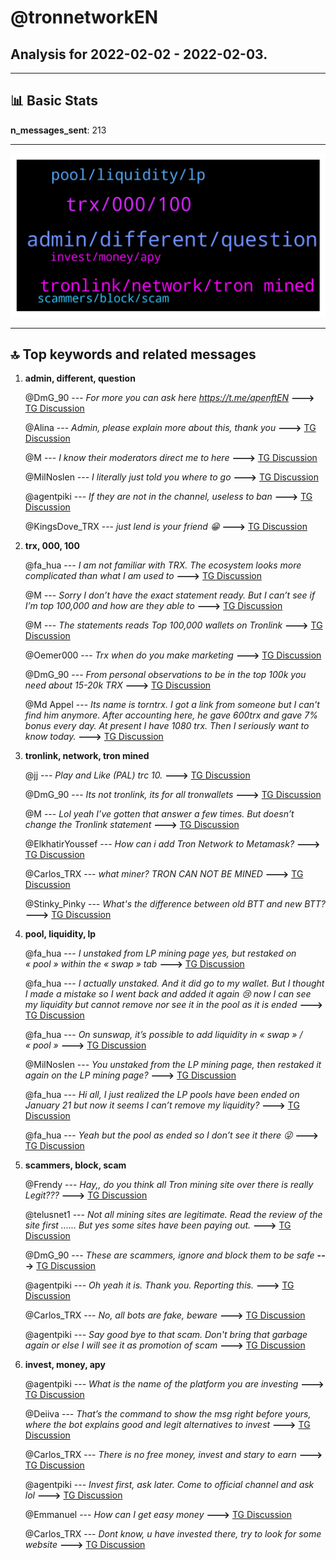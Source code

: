 # **@tronnetworkEN**
 ## Analysis for **2022-02-02** - **2022-02-03**.

---

## 📊 **Basic Stats**

**n_messages_sent**: 213

---
![wordcloud](tronnetworkEN_1Days_wordcloud.png)

---


## 🔝 **Top keywords and related messages**

1. **admin, different, question**

    @DmG_90 --- *For more you can ask here  https://t.me/apenftEN* **--->** [TG Discussion](https://t.me/tronnetworkEN/3869105)

    @Alina --- *Admin, please explain more about this, thank you* **--->** [TG Discussion](https://t.me/tronnetworkEN/3868503)

    @M --- *I know their moderators direct me to here* **--->** [TG Discussion](https://t.me/tronnetworkEN/3869106)

    @MilNoslen --- *I literally just told you where to go* **--->** [TG Discussion](https://t.me/tronnetworkEN/3867200)

    @agentpiki --- *If they are not in the channel, useless to ban* **--->** [TG Discussion](https://t.me/tronnetworkEN/3868607)

    @KingsDove_TRX --- *just lend is your friend 😁* **--->** [TG Discussion](https://t.me/tronnetworkEN/3867173)

2. **trx, 000, 100**

    @fa_hua --- *I am not familiar with TRX. The ecosystem looks more complicated than what I am used to* **--->** [TG Discussion](https://t.me/tronnetworkEN/3867165)

    @M --- *Sorry I don’t have the exact statement ready. But I can’t see if I’m top 100,000 and how are they able to* **--->** [TG Discussion](https://t.me/tronnetworkEN/3869099)

    @M --- *The statements reads Top 100,000 wallets on Tronlink* **--->** [TG Discussion](https://t.me/tronnetworkEN/3869098)

    @Oemer000 --- *Trx when do you make marketing* **--->** [TG Discussion](https://t.me/tronnetworkEN/3867806)

    @DmG_90 --- *From personal observations to be in the top 100k you need about 15-20k TRX* **--->** [TG Discussion](https://t.me/tronnetworkEN/3869079)

    @Md Appel --- *Its name is torntrx. I got a link from someone but I can't find him anymore. After accounting here, he gave 600trx and gave 7% bonus every day. At present I have 1080 trx. Then I seriously want to know today.* **--->** [TG Discussion](https://t.me/tronnetworkEN/3868745)

3. **tronlink, network, tron mined**

    @jj --- *Play and Like (PAL) trc 10.* **--->** [TG Discussion](https://t.me/tronnetworkEN/3866774)

    @DmG_90 --- *Its not tronlink, its for all tronwallets* **--->** [TG Discussion](https://t.me/tronnetworkEN/3869092)

    @M --- *Lol yeah I’ve gotten that answer a few times. But doesn’t change the Tronlink statement* **--->** [TG Discussion](https://t.me/tronnetworkEN/3869091)

    @ElkhatirYoussef --- *How can i add Tron Network to Metamask?* **--->** [TG Discussion](https://t.me/tronnetworkEN/3867553)

    @Carlos_TRX --- *what miner? TRON CAN NOT BE MINED* **--->** [TG Discussion](https://t.me/tronnetworkEN/3866615)

    @Stinky_Pinky --- *What's the difference between old BTT and new BTT?* **--->** [TG Discussion](https://t.me/tronnetworkEN/3869178)

4. **pool, liquidity, lp**

    @fa_hua --- *I unstaked from LP mining page yes, but restaked on « pool » within the « swap » tab* **--->** [TG Discussion](https://t.me/tronnetworkEN/3867155)

    @fa_hua --- *I actually unstaked. And it did go to my wallet. But I thought I made a mistake so I went back and added it again 😢 now I can see my liquidity but cannot remove nor see it in the pool as it is ended* **--->** [TG Discussion](https://t.me/tronnetworkEN/3867135)

    @fa_hua --- *On sunswap, it’s possible to add liquidity in « swap » / « pool »* **--->** [TG Discussion](https://t.me/tronnetworkEN/3867142)

    @MilNoslen --- *You unstaked from the LP mining page, then restaked it again on the LP mining page?* **--->** [TG Discussion](https://t.me/tronnetworkEN/3867151)

    @fa_hua --- *Hi all, I just realized the LP pools have been ended on January 21 but now it seems I can’t remove my liquidity?* **--->** [TG Discussion](https://t.me/tronnetworkEN/3867131)

    @fa_hua --- *Yeah but the pool as ended so I don’t see it there 😜* **--->** [TG Discussion](https://t.me/tronnetworkEN/3867180)

5. **scammers, block, scam**

    @Frendy --- *Hay,, do you think all Tron mining site over there is really Legit???* **--->** [TG Discussion](https://t.me/tronnetworkEN/3869436)

    @telusnet1 --- *Not all mining sites are legitimate. Read the review of the site first ...... But yes some sites have been paying out.* **--->** [TG Discussion](https://t.me/tronnetworkEN/3869439)

    @DmG_90 --- *These are scammers, ignore and block them to be safe* **--->** [TG Discussion](https://t.me/tronnetworkEN/3869071)

    @agentpiki --- *Oh yeah it is. Thank you. Reporting this.* **--->** [TG Discussion](https://t.me/tronnetworkEN/3867365)

    @Carlos_TRX --- *No, all bots are fake, beware* **--->** [TG Discussion](https://t.me/tronnetworkEN/3867016)

    @agentpiki --- *Say good bye to that scam.  Don't bring that garbage again or else I will see it as promotion of scam* **--->** [TG Discussion](https://t.me/tronnetworkEN/3868756)

6. **invest, money, apy**

    @agentpiki --- *What is the name of the platform you are investing* **--->** [TG Discussion](https://t.me/tronnetworkEN/3868743)

    @Deiiva --- *That’s the command to show the msg right before yours, where the bot explains good and legit alternatives to invest* **--->** [TG Discussion](https://t.me/tronnetworkEN/3869211)

    @Carlos_TRX --- *There is no free money, invest and stary to earn* **--->** [TG Discussion](https://t.me/tronnetworkEN/3869194)

    @agentpiki --- *Invest first, ask later.  Come to official channel and ask lol* **--->** [TG Discussion](https://t.me/tronnetworkEN/3868754)

    @Emmanuel --- *How can I get easy money* **--->** [TG Discussion](https://t.me/tronnetworkEN/3866815)

    @Carlos_TRX --- *Dont know, u have invested there, try to look for some website* **--->** [TG Discussion](https://t.me/tronnetworkEN/3868295)

